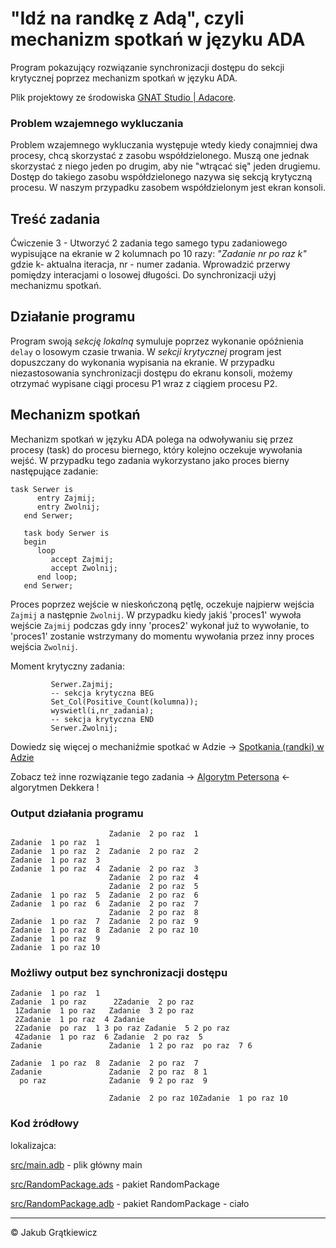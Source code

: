 # "Idź na randkę z Adą", czyli mechanizm spotkań w języku ADA
Program pokazujący rozwiązanie synchronizacji dostępu do sekcji krytycznej poprzez mechanizm spotkań w języku ADA.

Plik projektowy ze środowiska [GNAT Studio | Adacore](https://www.adacore.com/gnatpro/toolsuite/gnatstudio).

### Problem wzajemnego wykluczania
Problem wzajemnego wykluczania występuje wtedy kiedy conajmniej dwa procesy, chcą skorzystać z zasobu współdzielonego. Muszą one jednak skorzystać z niego jeden po drugim, aby nie "wtrącać się" jeden drugiemu. Dostęp do takiego zasobu współdzielonego nazywa się sekcją krytyczną procesu. W naszym przypadku zasobem współdzielonym jest ekran konsoli.


## Treść zadania
Ćwiczenie 3 - Utworzyć 2 zadania tego samego typu zadaniowego wypisujące na ekranie w 2 kolumnach po 10 razy: _"Zadanie nr po raz k"_ gdzie k- aktualna iteracja, nr - numer zadania. Wprowadzić przerwy pomiędzy interacjami o losowej długości. Do synchronizacji użyj mechanizmu spotkań.

## Działanie programu
Program swoją *sekcję lokalną* symuluje poprzez wykonanie opóźnienia `delay` o losowym czasie trwania. W *sekcji krytycznej* program jest dopuszczany do wykonania wypisania na ekranie. W przypadku niezastosowania synchronizacji dostępu do ekranu konsoli, możemy otrzymać wypisane ciągi procesu P1 wraz z ciągiem procesu P2.

## Mechanizm spotkań
Mechanizm spotkań w języku ADA polega na odwoływaniu się przez procesy (task) do procesu biernego, który kolejno oczekuje wywołania wejść. W przypadku tego zadania wykorzystano jako proces bierny następujące zadanie:
```
task Serwer is
      entry Zajmij;
      entry Zwolnij;
   end Serwer;

   task body Serwer is
   begin
      loop
         accept Zajmij;
         accept Zwolnij;
      end loop;
   end Serwer;
```
Proces poprzez wejście w nieskończoną pętlę, oczekuje najpierw wejścia `Zajmij` a następnie `Zwolnij`. W przypadku kiedy jakiś 'proces1' wywoła wejście `Zajmij` podczas gdy inny 'proces2' wykonał już to wywołanie, to 'proces1' zostanie wstrzymany do momentu wywołania przez inny proces wejścia `Zwolnij`.

Moment krytyczny zadania:

```
         Serwer.Zajmij;
         -- sekcja krytyczna BEG
         Set_Col(Positive_Count(kolumna));
         wyswietl(i,nr_zadania);
         -- sekcja krytyczna END
         Serwer.Zwolnij;
```

Dowiedz się więcej o mechaniźmie spotkać w Adzie -> [Spotkania (randki) w Adzie](https://wazniak.mimuw.edu.pl/index.php?title=Programowanie_wsp%C3%B3%C5%82bie%C5%BCne_i_rozproszone/PWR_Wyk%C5%82ad_4) 

Zobacz też inne rozwiązanie tego zadania -> [Algorytm Petersona](https://github.com/KGratkiewicz/Algorytm-Dekkera-ADA.git) <- algorytmen Dekkera !

### Output działania programu
```
                      Zadanie  2 po raz  1
Zadanie  1 po raz  1
Zadanie  1 po raz  2  Zadanie  2 po raz  2
Zadanie  1 po raz  3
Zadanie  1 po raz  4  Zadanie  2 po raz  3
                      Zadanie  2 po raz  4
                      Zadanie  2 po raz  5
Zadanie  1 po raz  5  Zadanie  2 po raz  6
Zadanie  1 po raz  6  Zadanie  2 po raz  7
                      Zadanie  2 po raz  8
Zadanie  1 po raz  7  Zadanie  2 po raz  9
Zadanie  1 po raz  8  Zadanie  2 po raz 10
Zadanie  1 po raz  9
Zadanie  1 po raz 10
```

### Możliwy output bez synchronizacji dostępu 
```
Zadanie  1 po raz  1
Zadanie  1 po raz      2Zadanie  2 po raz 
 1Zadanie  1 po raz   Zadanie  3 2 po raz 
 2Zadanie  1 po raz  4 Zadanie 
 2Zadanie  po raz  1 3 po raz Zadanie  5 2 po raz 
 4Zadanie  1 po raz  6 Zadanie  2 po raz  5
Zadanie               Zadanie  1 2 po raz  po raz  7 6

Zadanie  1 po raz  8  Zadanie  2 po raz  7
Zadanie               Zadanie  2 po raz  8 1
  po raz              Zadanie  9 2 po raz  9

                      Zadanie  2 po raz 10Zadanie  1 po raz 10
```

### Kod żródłowy 

lokalizajca:

[src/main.adb](/src/main.adb) - plik główny main

[src/RandomPackage.ads](/src/RandomPackage.ads) - pakiet RandomPackage

[src/RandomPackage.adb](/src/RandomPackage.adb) - pakiet RandomPackage - ciało


---
&copy; Jakub Grątkiewicz
